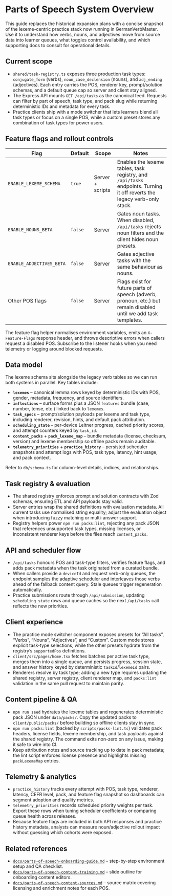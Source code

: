# Parts of Speech System Overview

This guide replaces the historical expansion plans with a concise snapshot of the lexeme-centric practice stack now running in GermanVerbMaster. Use it to understand how verbs, nouns, and adjectives move from source data into learner queues, what toggles control availability, and which supporting docs to consult for operational details.

## Current scope
- `shared/task-registry.ts` exposes three production task types: `conjugate_form` (verbs), `noun_case_declension` (nouns), and `adj_ending` (adjectives). Each entry carries the POS, renderer key, prompt/solution schemas, and a default queue cap so server and client stay aligned.
- The Express API mounts `GET /api/tasks` as the canonical feed. Requests can filter by part of speech, task type, and pack slug while returning deterministic IDs and metadata for every task.
- Practice clients ship with a mode switcher that lets learners blend all task types or focus on a single POS, while a custom preset stores any combination of task types for power users.

## Feature flags and rollout controls
| Flag | Default | Scope | Notes |
| --- | --- | --- | --- |
| `ENABLE_LEXEME_SCHEMA` | `true` | Server + scripts | Enables the lexeme tables, task registry, and `/api/tasks` endpoints. Turning it off reverts the legacy verb-only stack. |
| `ENABLE_NOUNS_BETA` | `false` | Server | Gates noun tasks. When disabled, `/api/tasks` rejects noun filters and the client hides noun presets. |
| `ENABLE_ADJECTIVES_BETA` | `false` | Server | Gates adjective tasks with the same behaviour as nouns. |
| Other POS flags | `false` | Server | Flags exist for future parts of speech (adverb, pronoun, etc.) but remain disabled until we add task templates. |

The feature flag helper normalises environment variables, emits an `X-Feature-Flags` response header, and throws descriptive errors when callers request a disabled POS. Subscribe to the listener hooks when you need telemetry or logging around blocked requests.

## Data model
The lexeme schema sits alongside the legacy verb tables so we can run both systems in parallel. Key tables include:

- **`lexemes`** – canonical lemma rows keyed by deterministic IDs with POS, gender, metadata, frequency, and source identifiers.
- **`inflections`** – surface forms plus a JSON `features` bundle (case, number, tense, etc.) linked back to `lexemes`.
- **`task_specs`** – prompt/solution payloads per lexeme and task type, including renderer, revision, hints, and default pack attribution.
- **`scheduling_state`** – per-device Leitner progress, cached priority scores, and attempt counters keyed by `task_id`.
- **`content_packs`** + **`pack_lexeme_map`** – bundle metadata (license, checksum, version) and lexeme membership so offline packs remain auditable.
- **`telemetry_priorities`** + **`practice_history`** – persisted scheduler snapshots and attempt logs with POS, task type, latency, hint usage, and pack context.

Refer to `db/schema.ts` for column-level details, indices, and relationships.

## Task registry & evaluation
- The shared registry enforces prompt and solution contracts with Zod schemas, ensuring ETL and API payloads stay valid.
- Server entries wrap the shared definitions with evaluation metadata. All current tasks use normalised string equality; adjust the evaluation object when introducing fuzzy matching or multi-answer support.
- Registry helpers power `npm run packs:lint`, rejecting any pack JSON that references unsupported task types, missing licenses, or inconsistent renderer keys before the files reach `content_packs`.

## API and scheduler flow
- `/api/tasks` honours POS and task-type filters, verifies feature flags, and adds pack metadata when the task originated from a curated bundle.
- When callers provide a `deviceId` and request verb-only queues, the endpoint samples the adaptive scheduler and interleaves those verbs ahead of the fallback content query. Stale queues trigger regeneration automatically.
- Practice submissions route through `/api/submission`, updating `scheduling_state` rows and queue caches so the next `/api/tasks` call reflects the new priorities.

## Client experience
- The practice mode switcher component exposes presets for “All tasks”, “Verbs”, “Nouns”, “Adjectives”, and “Custom”. Custom mode stores explicit task-type selections, while the other presets hydrate from the registry’s `supportedPos` definitions.
- `client/src/pages/home.tsx` fetches batches per active task type, merges them into a single queue, and persists progress, session state, and answer history keyed by deterministic `taskId`/`lexemeId` pairs.
- Renderers resolve by task type; adding a new type requires updating the shared registry, server registry, client renderer map, and `packs:lint` validation in the same pull request to maintain parity.

## Content pipeline & QA
- `npm run seed` hydrates the lexeme tables and regenerates deterministic pack JSON under `data/packs/`. Copy the updated packs to `client/public/packs/` before building so offline clients stay in sync.
- `npm run packs:lint` (backed by `scripts/packs-lint.ts`) validates pack headers, license fields, lexeme membership, and task payloads against the shared registry. The command exits non-zero on any issue, making it safe to wire into CI.
- Keep attribution notes and source tracking up to date in pack metadata; the lint script enforces license presence and highlights missing `packLexemeMap` entries.

## Telemetry & analytics
- `practice_history` tracks every attempt with POS, task type, renderer, latency, CEFR level, pack, and feature flag snapshot so dashboards can segment adoption and quality metrics.
- `telemetry_priorities` records scheduled priority weights per task. Export these rows when tuning scheduler coefficients or comparing queue health across releases.
- Because feature flags are included in both API responses and practice history metadata, analysts can measure noun/adjective rollout impact without guessing which cohorts were exposed.

## Related references
- [`docs/parts-of-speech-onboarding-guide.md`](./parts-of-speech-onboarding-guide.md) – step-by-step environment setup and QA checklist.
- [`docs/parts-of-speech-content-training.md`](./parts-of-speech-content-training.md) – slide outline for onboarding content editors.
- [`docs/parts-of-speech-content-sources.md`](./parts-of-speech-content-sources.md) – source matrix covering licensing and enrichment notes for each POS.
